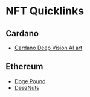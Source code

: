 # NFT Quicklinks

## Cardano
* [Cardano Deep Vision AI art](https://cnft.io/marketplace.php?s=DEEPVISION)

## Ethereum
* [Doge Pound](https://opensea.io/assets?search[query]=the%20doge%20pound)
* [DeezNuts](https://deeznutz.io)